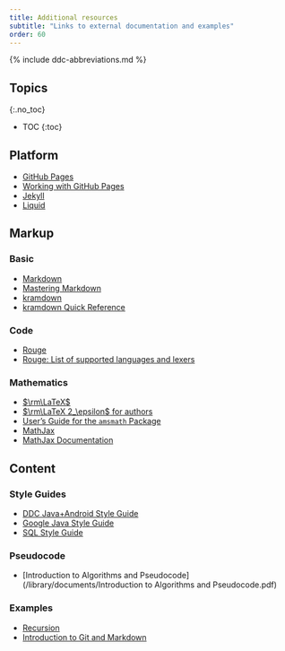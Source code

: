 ```yaml
---
title: Additional resources
subtitle: "Links to external documentation and examples"
order: 60
---
```


{% include ddc-abbreviations.md %}

## Topics
{:.no_toc}

* TOC
{:toc}
      
## Platform

* [GitHub Pages](https://pages.github.com/)
* [Working with GitHub Pages](https://docs.github.com/en/github/working-with-github-pages)
* [Jekyll](https://jekyllrb.com/)
* [Liquid](https://shopify.github.io/liquid/)

## Markup

### Basic

* [Markdown](https://daringfireball.net/projects/markdown/)
* [Mastering Markdown](https://guides.github.com/features/mastering-markdown/)
* [kramdown](https://kramdown.gettalong.org/)
* [kramdown Quick Reference](https://kramdown.gettalong.org/quickref.html)

### Code

* [Rouge](http://rouge.jneen.net/)
* [Rouge: List of supported languages and lexers](https://github.com/rouge-ruby/rouge/wiki/List-of-supported-languages-and-lexers)

### Mathematics

* [$\rm\LaTeX$](https://www.latex-project.org/)
* [$\rm\LaTeX 2_\epsilon$ for authors](https://www.latex-project.org/help/documentation/usrguide.pdf)
* [User’s Guide for the `amsmath` Package](https://www.latex-project.org/help/documentation/amsldoc.pdf)
* [MathJax](https://www.mathjax.org/)
* [MathJax Documentation](http://docs.mathjax.org/en/latest/)

## Content

### Style Guides

* [DDC Java+Android Style Guide](//ddc-java.github.io/style-guide/)
* [Google Java Style Guide](https://google.github.io/styleguide/javaguide.html)
* [SQL Style Guide](https://www.sqlstyle.guide/)

### Pseudocode

* [Introduction to Algorithms and Pseudocode](/library/documents/Introduction to Algorithms and Pseudocode.pdf)

### Examples

* [Recursion](https://ddc-java.github.io/recursion/)
* [Introduction to Git and Markdown](https://ddc-java.github.io/git-markdown/)